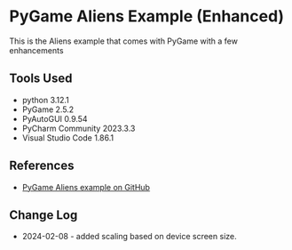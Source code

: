 # PyGame Aliens Example (Enhanced)
This is the Aliens example that comes with PyGame with a few enhancements
## Tools Used
* python 3.12.1
* PyGame 2.5.2
* PyAutoGUI 0.9.54
* PyCharm Community 2023.3.3
* Visual Studio Code 1.86.1
## References
* [PyGame Aliens example on GitHub](https://github.com/pygame/pygame/tree/main/examples)
## Change Log
* 2024-02-08 - added scaling based on device screen size.
